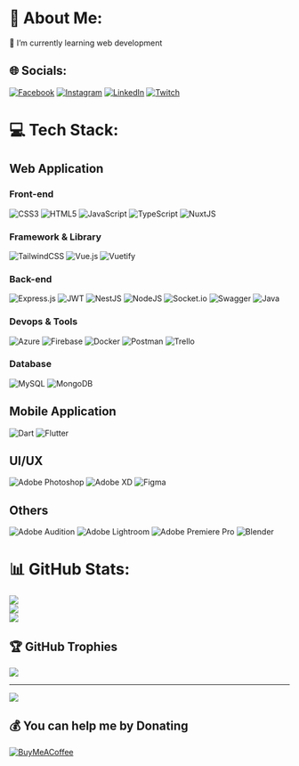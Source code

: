 # 💫 About Me:
🌱 I’m currently learning web development

## 🌐 Socials:
[![Facebook](https://img.shields.io/badge/Facebook-%231877F2.svg?logo=Facebook&logoColor=white)](https://facebook.com/Redcats001) [![Instagram](https://img.shields.io/badge/Instagram-%23E4405F.svg?logo=Instagram&logoColor=white)](https://instagram.com/kanverse__) [![LinkedIn](https://img.shields.io/badge/LinkedIn-%230077B5.svg?logo=linkedin&logoColor=white)](https://linkedin.com/in/nonthakorn-inthong) [![Twitch](https://img.shields.io/badge/Twitch-%239146FF.svg?logo=Twitch&logoColor=white)](https://twitch.tv/selxiz) 

# 💻 Tech Stack:
## Web Application
### Front-end
![CSS3](https://img.shields.io/badge/css3-%231572B6.svg?style=flat-square&logo=css3&logoColor=white) ![HTML5](https://img.shields.io/badge/html5-%23E34F26.svg?style=flat-square&logo=html5&logoColor=white) ![JavaScript](https://img.shields.io/badge/javascript-%23323330.svg?style=flat-square&logo=javascript&logoColor=%23F7DF1E) ![TypeScript](https://img.shields.io/badge/typescript-%23007ACC.svg?style=flat-square&logo=typescript&logoColor=white) ![NuxtJS](https://img.shields.io/badge/Nuxt-black?style=flat-square&logo=nuxt.js&logoColor=white)
### Framework & Library
![TailwindCSS](https://img.shields.io/badge/tailwindcss-%2338B2AC.svg?style=flat-square&logo=tailwind-css&logoColor=white) ![Vue.js](https://img.shields.io/badge/vuejs-%2335495e.svg?style=flat-square&logo=vuedotjs&logoColor=%234FC08D) ![Vuetify](https://img.shields.io/badge/Vuetify-1867C0?style=flat-square&logo=vuetify&logoColor=AEDDFF)
### Back-end
![Express.js](https://img.shields.io/badge/express.js-%23404d59.svg?style=flat-square&logo=express&logoColor=%2361DAFB) ![JWT](https://img.shields.io/badge/JWT-black?style=flat-square&logo=JSON%20web%20tokens) ![NestJS](https://img.shields.io/badge/nestjs-%23E0234E.svg?style=flat-square&logo=nestjs&logoColor=white) ![NodeJS](https://img.shields.io/badge/node.js-6DA55F?style=flat-square&logo=node.js&logoColor=white) ![Socket.io](https://img.shields.io/badge/Socket.io-black?style=flat-square&logo=socket.io&badgeColor=010101) ![Swagger](https://img.shields.io/badge/-Swagger-%23Clojure?style=flat-square&logo=swagger&logoColor=white) ![Java](https://img.shields.io/badge/java-%23ED8B00.svg?style=flat-square&logo=java&logoColor=white)
### Devops & Tools
![Azure](https://img.shields.io/badge/azure-%230072C6.svg?style=flat-square&logo=azure-devops&logoColor=white) ![Firebase](https://img.shields.io/badge/firebase-%23039BE5.svg?style=flat-square&logo=firebase) ![Docker](https://img.shields.io/badge/docker-%230db7ed.svg?style=flat-square&logo=docker&logoColor=white) ![Postman](https://img.shields.io/badge/Postman-FF6C37?style=flat-square&logo=postman&logoColor=white) ![Trello](https://img.shields.io/badge/Trello-%23026AA7.svg?style=flat-square&logo=Trello&logoColor=white)
### Database
![MySQL](https://img.shields.io/badge/mysql-%2300f.svg?style=flat-square&logo=mysql&logoColor=white) ![MongoDB](https://img.shields.io/badge/MongoDB-%234ea94b.svg?style=flat-square&logo=mongodb&logoColor=white)
## Mobile Application
![Dart](https://img.shields.io/badge/dart-%230175C2.svg?style=flat-square&logo=dart&logoColor=white) ![Flutter](https://img.shields.io/badge/Flutter-%2302569B.svg?style=flat-square&logo=Flutter&logoColor=white)
## UI/UX
![Adobe Photoshop](https://img.shields.io/badge/adobephotoshop-%2331A8FF.svg?style=flat-square&logo=adobephotoshop&logoColor=white) ![Adobe XD](https://img.shields.io/badge/Adobe%20XD-470137?style=flat-square&logo=Adobe%20XD&logoColor=#FF61F6) 	![Figma](https://img.shields.io/badge/figma-%23F24E1E.svg?style=flat-square&logo=figma&logoColor=white) 
## Others
![Adobe Audition](https://img.shields.io/badge/Adobe%20Audition-9999FF.svg?style=flat-square&logo=Adobe%20Audition&logoColor=white)  ![Adobe Lightroom](https://img.shields.io/badge/Adobe%20Lightroom-31A8FF.svg?style=flat-square&logo=Adobe%20Lightroom&logoColor=white) ![Adobe Premiere Pro](https://img.shields.io/badge/Adobe%20Premiere%20Pro-9999FF.svg?style=flat-square&logo=Adobe%20Premiere%20Pro&logoColor=white)  ![Blender](https://img.shields.io/badge/blender-%23F5792A.svg?style=flat-square&logo=blender&logoColor=white)   
# 📊 GitHub Stats:
![](https://github-readme-stats.vercel.app/api?username=redcats002&theme=dark&hide_border=true&include_all_commits=true&count_private=true)<br/>
![](https://github-readme-streak-stats.herokuapp.com/?user=redcats002&theme=dark&hide_border=true)<br/>
![](https://github-readme-stats.vercel.app/api/top-langs/?username=redcats002&theme=dark&hide_border=true&include_all_commits=true&count_private=true&layout=compact)

## 🏆 GitHub Trophies
![](https://github-profile-trophy.vercel.app/?username=redcats002&theme=radical&no-frame=true&no-bg=true&margin-w=4)

---
[![](https://visitcount.itsvg.in/api?id=redcats002&icon=4&color=4)](https://visitcount.itsvg.in)

  ## 💰 You can help me by Donating
  [![BuyMeACoffee](https://img.shields.io/badge/Buy%20Me%20a%20Coffee-ffdd00?style=for-the-badge&logo=buy-me-a-coffee&logoColor=black)](https://buymeacoffee.com/redcats002) 

  <!-- Proudly created with GPRM ( https://gprm.itsvg.in ) -->
  
